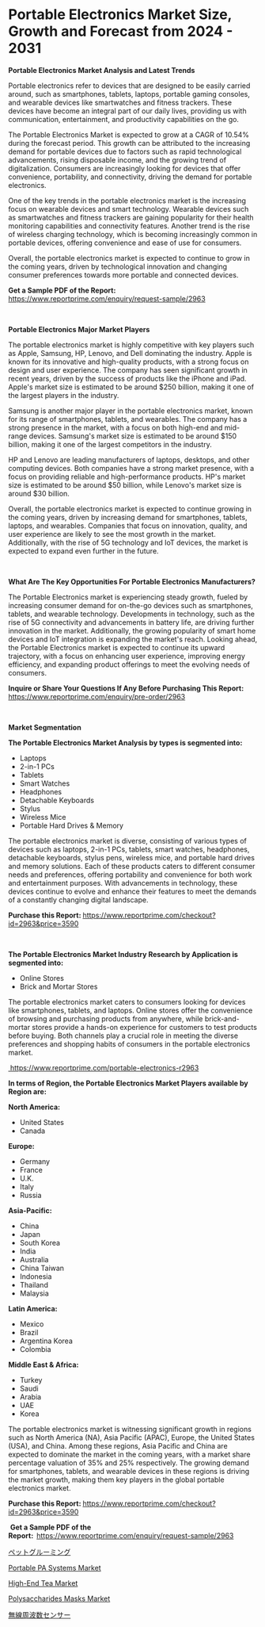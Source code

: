 <p><h1>Portable Electronics Market Size, Growth and Forecast from 2024 - 2031</h1></p><p><strong>Portable Electronics Market Analysis and Latest Trends</strong></p>
<p><p>Portable electronics refer to devices that are designed to be easily carried around, such as smartphones, tablets, laptops, portable gaming consoles, and wearable devices like smartwatches and fitness trackers. These devices have become an integral part of our daily lives, providing us with communication, entertainment, and productivity capabilities on the go.</p><p>The Portable Electronics Market is expected to grow at a CAGR of 10.54% during the forecast period. This growth can be attributed to the increasing demand for portable devices due to factors such as rapid technological advancements, rising disposable income, and the growing trend of digitalization. Consumers are increasingly looking for devices that offer convenience, portability, and connectivity, driving the demand for portable electronics.</p><p>One of the key trends in the portable electronics market is the increasing focus on wearable devices and smart technology. Wearable devices such as smartwatches and fitness trackers are gaining popularity for their health monitoring capabilities and connectivity features. Another trend is the rise of wireless charging technology, which is becoming increasingly common in portable devices, offering convenience and ease of use for consumers.</p><p>Overall, the portable electronics market is expected to continue to grow in the coming years, driven by technological innovation and changing consumer preferences towards more portable and connected devices.</p></p>
<p><strong>Get a Sample PDF of the Report:&nbsp;</strong> <a href="https://www.reportprime.com/enquiry/request-sample/2963">https://www.reportprime.com/enquiry/request-sample/2963</a></p>
<p>&nbsp;</p>
<p><strong>Portable Electronics Major Market Players</strong></p>
<p><p>The portable electronics market is highly competitive with key players such as Apple, Samsung, HP, Lenovo, and Dell dominating the industry. Apple is known for its innovative and high-quality products, with a strong focus on design and user experience. The company has seen significant growth in recent years, driven by the success of products like the iPhone and iPad. Apple's market size is estimated to be around $250 billion, making it one of the largest players in the industry.</p><p>Samsung is another major player in the portable electronics market, known for its range of smartphones, tablets, and wearables. The company has a strong presence in the market, with a focus on both high-end and mid-range devices. Samsung's market size is estimated to be around $150 billion, making it one of the largest competitors in the industry.</p><p>HP and Lenovo are leading manufacturers of laptops, desktops, and other computing devices. Both companies have a strong market presence, with a focus on providing reliable and high-performance products. HP's market size is estimated to be around $50 billion, while Lenovo's market size is around $30 billion.</p><p>Overall, the portable electronics market is expected to continue growing in the coming years, driven by increasing demand for smartphones, tablets, laptops, and wearables. Companies that focus on innovation, quality, and user experience are likely to see the most growth in the market. Additionally, with the rise of 5G technology and IoT devices, the market is expected to expand even further in the future.</p></p>
<p>&nbsp;</p>
<p><strong>What Are The Key Opportunities For Portable Electronics Manufacturers?</strong></p>
<p><p>The Portable Electronics market is experiencing steady growth, fueled by increasing consumer demand for on-the-go devices such as smartphones, tablets, and wearable technology. Developments in technology, such as the rise of 5G connectivity and advancements in battery life, are driving further innovation in the market. Additionally, the growing popularity of smart home devices and IoT integration is expanding the market's reach. Looking ahead, the Portable Electronics market is expected to continue its upward trajectory, with a focus on enhancing user experience, improving energy efficiency, and expanding product offerings to meet the evolving needs of consumers.</p></p>
<p><strong>Inquire or Share Your Questions If Any Before Purchasing This Report:</strong> <a href="https://www.reportprime.com/enquiry/pre-order/2963">https://www.reportprime.com/enquiry/pre-order/2963</a></p>
<p>&nbsp;</p>
<p><strong>Market Segmentation</strong></p>
<p><strong>The Portable Electronics Market Analysis by types is segmented into:</strong></p>
<p><ul><li>Laptops</li><li>2-in-1 PCs</li><li>Tablets</li><li>Smart Watches</li><li>Headphones</li><li>Detachable Keyboards</li><li>Stylus</li><li>Wireless Mice</li><li>Portable Hard Drives & Memory</li></ul></p>
<p><p>The portable electronics market is diverse, consisting of various types of devices such as laptops, 2-in-1 PCs, tablets, smart watches, headphones, detachable keyboards, stylus pens, wireless mice, and portable hard drives and memory solutions. Each of these products caters to different consumer needs and preferences, offering portability and convenience for both work and entertainment purposes. With advancements in technology, these devices continue to evolve and enhance their features to meet the demands of a constantly changing digital landscape.</p></p>
<p><strong>Purchase this Report:&nbsp;</strong><a href="https://www.reportprime.com/checkout?id=2963&price=3590">https://www.reportprime.com/checkout?id=2963&price=3590</a></p>
<p>&nbsp;</p>
<p><strong>The Portable Electronics Market Industry Research by Application is segmented into:</strong></p>
<p><ul><li>Online Stores</li><li>Brick and Mortar Stores</li></ul></p>
<p><p>The portable electronics market caters to consumers looking for devices like smartphones, tablets, and laptops. Online stores offer the convenience of browsing and purchasing products from anywhere, while brick-and-mortar stores provide a hands-on experience for customers to test products before buying. Both channels play a crucial role in meeting the diverse preferences and shopping habits of consumers in the portable electronics market.</p></p>
<p><a href="https://www.reportprime.com/portable-electronics-r2963">&nbsp;https://www.reportprime.com/portable-electronics-r2963</a></p>
<p><strong>In terms of Region, the Portable Electronics Market Players available by Region are:</strong></p>
<p>
    <p> <strong> North America: </strong>
        <ul>
            <li>United States</li>
            <li>Canada</li>
        </ul>
        </p> 
    <p> <strong> Europe: </strong>
        <ul>
            <li>Germany</li>
            <li>France</li>
            <li>U.K.</li>
            <li>Italy</li>
            <li>Russia</li>
        </ul>
        </p> 
    <p> <strong> Asia-Pacific: </strong>
        <ul>
            <li>China</li>
            <li>Japan</li>
            <li>South Korea</li>
            <li>India</li>
            <li>Australia</li>
            <li>China Taiwan</li>
            <li>Indonesia</li>
            <li>Thailand</li>
            <li>Malaysia</li>
        </ul>
        </p> 
    <p> <strong> Latin America: </strong>
        <ul>
            <li>Mexico</li>
            <li>Brazil</li>
            <li>Argentina Korea</li>
            <li>Colombia</li>
        </ul>
        </p> 
    <p> <strong> Middle East & Africa: </strong>
        <ul>
            <li>Turkey</li>
            <li>Saudi</li>
            <li>Arabia</li>
            <li>UAE</li>
            <li>Korea</li>
        </ul>
    </p>
    </p>
<p><p>The portable electronics market is witnessing significant growth in regions such as North America (NA), Asia Pacific (APAC), Europe, the United States (USA), and China. Among these regions, Asia Pacific and China are expected to dominate the market in the coming years, with a market share percentage valuation of 35% and 25% respectively. The growing demand for smartphones, tablets, and wearable devices in these regions is driving the market growth, making them key players in the global portable electronics market.</p></p>
<p><strong>Purchase this Report: </strong><a href="https://www.reportprime.com/checkout?id=2963&price=3590">https://www.reportprime.com/checkout?id=2963&price=3590</a></p>
<p>&nbsp;<strong>Get a Sample PDF of the Report:&nbsp;&nbsp;</strong><a href="https://www.reportprime.com/enquiry/request-sample/2963">https://www.reportprime.com/enquiry/request-sample/2963</a></p>
<p><strong></strong></p>
<p><p><a href="https://github.com/BoydYundt1/Market-Research-Report-List-2/blob/main/384487219654.md">ペットグルーミング</a></p><p><a href="https://issuu.com/reportprime-2/docs/portable-pa-systems-market-size-2030.pptx">Portable PA Systems Market</a></p><p><a href="https://medium.com/@haangelat16/high-end-tea-market-outlook-and-forecast-from-2024-to-2031-8b52f2b53058">High-End Tea Market</a></p><p><a href="https://medium.com/@haangelat16/polysaccharides-masks-market-a-global-and-regional-analysis-focus-on-end-user-product-and-15fd5d13b306">Polysaccharides Masks Market</a></p><p><a href="https://github.com/JessKilback/Market-Research-Report-List-1/blob/main/580309819662.md">無線周波数センサー</a></p></p>
